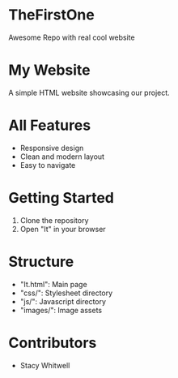 # TheFirstOne
Awesome Repo with real cool website
# My Website
A simple HTML website showcasing our project.
# All Features
- Responsive design
- Clean and modern layout
- Easy to navigate
# Getting Started
1. Clone the repository
2. Open "It" in your browser
# Structure
- "It.html": Main page
- "css/": Stylesheet directory
- "js/": Javascript directory
- "images/": Image assets
# Contributors
- Stacy Whitwell
